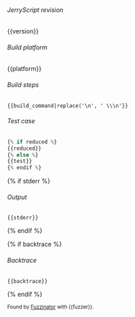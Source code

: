 ###### JerryScript revision
{{version}}

###### Build platform
{{platform}}

###### Build steps
```
{{build_command|replace('\n', ' \\\n'}}
```

###### Test case
```javascript
{% if reduced %}
{{reduced}}
{% else %}
{{test}}
{% endif %}
```

{% if stderr %}
###### Output
```text
{{stderr}}
```
{% endif %}

{% if backtrace %}
###### Backtrace
```text
{{backtrace}}
```
{% endif %}

<sup>Found by [Fuzzinator](http://fuzzinator.readthedocs.io/) with {{fuzzer}}. </sup>

